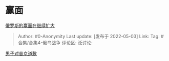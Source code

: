 # 赢面
[俄罗斯的赢面在继续扩大](https://zhuanlan.zhihu.com/p/508743638)

> Author: #0-Anonymity
> Last update: [发布于 2022-05-03]
> Link:
> Tag: #合集/合集4-俄乌战争
> 评论区:
> 泛讨论:

[男子对普京道歉](http://link.zhihu.com/?target=https%3A//m.bilibili.com/video/BV18Y4y1k7H2%3Fp%3D1%26share_medium%3Dandroid%26share_plat%3Dandroid%26share_session_id%3D4208a945-187b-4849-8fc8-c27d8b1fd279%26share_source%3DCOPY%26share_tag%3Ds_i%26timestamp%3D1651556154%26unique_k%3DTilcGUJ%26share_times%3D1)

